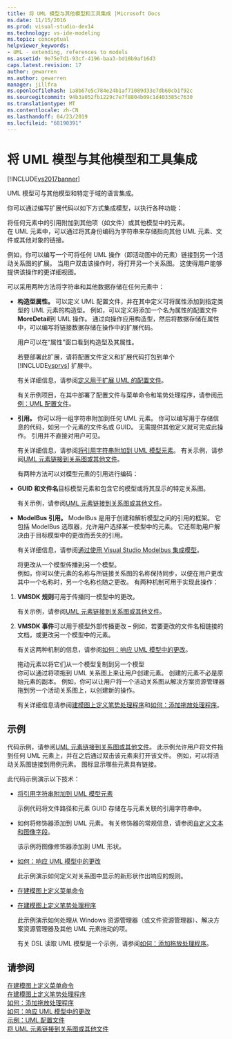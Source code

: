 ```yaml
---
title: 将 UML 模型与其他模型和工具集成 |Microsoft Docs
ms.date: 11/15/2016
ms.prod: visual-studio-dev14
ms.technology: vs-ide-modeling
ms.topic: conceptual
helpviewer_keywords:
- UML - extending, references to models
ms.assetid: 9e75e7d1-93cf-4196-baa3-bd10b9af16d3
caps.latest.revision: 17
author: gewarren
ms.author: gewarren
manager: jillfra
ms.openlocfilehash: 1a8b67e5c784e24b1af71089d33e7db60cb1f92c
ms.sourcegitcommit: 94b3a052fb1229c7e7f8804b09c1d403385c7630
ms.translationtype: MT
ms.contentlocale: zh-CN
ms.lasthandoff: 04/23/2019
ms.locfileid: "68190391"
---
```

# <a name="integrate-uml-models-with-other-models-and-tools"></a>将 UML 模型与其他模型和工具集成
[!INCLUDE[vs2017banner](../includes/vs2017banner.md)]

UML 模型可与其他模型和特定于域的语言集成。  
  
 你可以通过编写扩展代码以如下方式集成模型，以执行各种功能：  
  
 将任何元素中的引用附加到其他项（如文件）或其他模型中的元素。  
 在 UML 元素中，可以通过将其身份编码为字符串来存储指向其他 UML 元素、文件或其他对象的链接。  
  
 例如，你可以编写一个可将任何 UML 操作（即活动图中的元素）链接到另一个活动关系图的扩展。 当用户双击该操作时，将打开另一个关系图。 这使得用户能够提供该操作的更详细视图。  
  
 可以采用两种方法将字符串和其他数据存储在任何元素中：  
  
- **构造型属性。** 可以定义 UML 配置文件，并在其中定义可将属性添加到指定类型的 UML 元素的构造型。 例如，可以定义将添加一个名为属性的配置文件**MoreDetail**到 UML 操作。 通过向操作应用构造型，然后将数据存储在属性中，可以编写将链接数据存储在操作中的扩展代码。  
  
   用户可以在“属性”窗口看到构造型及其属性。  
  
   若要部署此扩展，请将配置文件定义和扩展代码打包到单个 [!INCLUDE[vsprvs](../includes/vsprvs-md.md)] 扩展中。  
  
   有关详细信息，请参阅[定义用于扩展 UML 的配置文件](../modeling/define-a-profile-to-extend-uml.md)。  
  
   有关示例项目，在其中部署了配置文件与菜单命令和笔势处理程序，请参阅[示例：UML 配置文件](http://go.microsoft.com/fwlink/?LinkID=213811)。  
  
- **引用。** 你可以将一组字符串附加到任何 UML 元素。 你可以编写用于存储信息的代码，如另一个元素的文件名或 GUID。 无需提供其他定义就可完成此操作。 引用并不直接对用户可见。  
  
   有关详细信息，请参阅[将引用字符串附加到 UML 模型元素](../modeling/attach-reference-strings-to-uml-model-elements.md)。 有关示例，请参阅[UML 元素链接到关系图或其他文件](http://go.microsoft.com/fwlink/?LinkId=213813)。  
  
  有两种方法可以对模型元素的引用进行编码：  
  
- **GUID 和文件名**目标模型元素和包含它的模型或将其显示的特定关系图。  
  
   有关示例，请参阅[UML 元素链接到关系图或其他文件](http://go.microsoft.com/fwlink/?LinkId=213813)。  
  
- **ModelBus 引用。** ModelBus 是用于创建和解析模型之间的引用的框架。 它包括 ModelBus 选取器，允许用户选择某一模型中的元素。 它还帮助用户解决由于目标模型中的更改而丢失的引用。  
  
   有关详细信息，请参阅[通过使用 Visual Studio Modelbus 集成模型](../modeling/integrating-models-by-using-visual-studio-modelbus.md)。  
  
  将更改从一个模型传播到另一个模型。  
  例如，你可以使元素的名称与所链接关系图的名称保持同步，以便在用户更改其中一个名称时，另一个名称也随之更改。 有两种机制可用于实现此操作：  
  
1. **VMSDK 规则**可用于传播同一模型中的更改。  
  
    有关示例，请参阅[UML 元素链接到关系图或其他文件](http://go.microsoft.com/fwlink/?LinkId=213813)。  
  
2. **VMSDK 事件**可以用于模型外部传播更改 – 例如，若要更改的文件名相链接的文档，或更改另一个模型中的元素。  
  
   有关这两种机制的信息，请参阅[如何：响应 UML 模型中的更改](../misc/how-to-respond-to-changes-in-a-uml-model.md)。  
  
   拖动元素以将它们从一个模型复制到另一个模型  
   你可以通过将项拖到 UML 关系图上来让用户创建元素。 创建的元素不必是原始元素的副本。 例如，你可以让用户将一个活动关系图从解决方案资源管理器拖到另一个活动关系图上，以创建新的操作。  
  
   有关详细信息请参阅[建模图上定义笔势处理程序](../modeling/define-a-gesture-handler-on-a-modeling-diagram.md)和[如何：添加拖放处理程序](../modeling/how-to-add-a-drag-and-drop-handler.md)。  
  
## <a name="samples"></a>示例  
 代码示例，请参阅[UML 元素链接到关系图或其他文件](http://go.microsoft.com/fwlink/?LinkId=213813)。 此示例允许用户将文件拖到任何 UML 元素上，并在之后通过双击该元素来打开该文件。 例如，可以将活动关系图链接到用例元素。 图标显示哪些元素具有链接。  
  
 此代码示例演示以下技术：  
  
- [将引用字符串附加到 UML 模型元素](../modeling/attach-reference-strings-to-uml-model-elements.md)  
  
   示例代码将文件路径和元素 GUID 存储在与元素关联的引用字符串中。  
  
- 如何将修饰器添加到 UML 元素。 有关修饰器的常规信息，请参阅[自定义文本和图像字段](../modeling/customizing-text-and-image-fields.md)。  
  
   该示例将图像修饰器添加到 UML 形状。  
  
- [如何：响应 UML 模型中的更改](../misc/how-to-respond-to-changes-in-a-uml-model.md)  
  
   此示例演示如何定义对关系图中显示的新形状作出响应的规则。  
  
- [在建模图上定义菜单命令](../modeling/define-a-menu-command-on-a-modeling-diagram.md)  
  
- [在建模图上定义笔势处理程序](../modeling/define-a-gesture-handler-on-a-modeling-diagram.md)  
  
   此示例演示如何处理从 Windows 资源管理器（或文件资源管理器）、解决方案资源管理器及其他 UML 元素拖动的项。  
  
  有关 DSL 读取 UML 模型是一个示例，请参阅[如何：添加拖放处理程序](../modeling/how-to-add-a-drag-and-drop-handler.md)。  
  
## <a name="see-also"></a>请参阅  
 [在建模图上定义菜单命令](../modeling/define-a-menu-command-on-a-modeling-diagram.md)   
 [在建模图上定义笔势处理程序](../modeling/define-a-gesture-handler-on-a-modeling-diagram.md)   
 [如何：添加拖放处理程序](../modeling/how-to-add-a-drag-and-drop-handler.md)   
 [如何：响应 UML 模型中的更改](../misc/how-to-respond-to-changes-in-a-uml-model.md)   
 [示例：UML 配置文件](http://go.microsoft.com/fwlink/?LinkID=213811)   
 [将 UML 元素链接到关系图或其他文件](http://go.microsoft.com/fwlink/?LinkId=213813)
